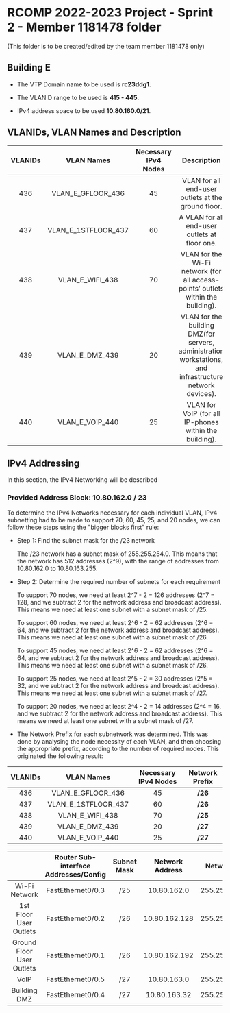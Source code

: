 RCOMP 2022-2023 Project - Sprint 2 - Member 1181478 folder
===========================================
(This folder is to be created/edited by the team member 1181478 only)

## Building E

* The VTP Domain name to be used is **rc23ddg1**.

* The VLANID range to be used is **415 - 445**.

* IPv4 address space to be used **10.80.160.0/21**.

## VLANIDs, VLAN Names and Description

| **VLANIDs** |   **VLAN Names**    | **Necessary IPv4 Nodes** |                                              **Description**                                               |
|:-----------:|:-------------------:|:------------------------:|:----------------------------------------------------------------------------------------------------------:|
|     436     |  VLAN_E_GFLOOR_436  |            45            |                             VLAN for all end-user outlets at the ground floor.                             |
|     437     | VLAN_E_1STFLOOR_437 |            60            |                               A VLAN for all end-user outlets at floor one.                                |
|     438     |   VLAN_E_WIFI_438   |            70            |              VLAN for the Wi-Fi network (for all access-points’ outlets within the building).              |
|     439     |    VLAN_E_DMZ_439   |            20            |  VLAN for the building DMZ(for servers, administration workstations, and infrastructure network devices).  |
|     440     |   VLAN_E_VOIP_440   |            25            |                           VLAN for VoIP (for all IP-phones within the building).                           |

## IPv4 Addressing

In this section, the IPv4 Networking will be described

### Provided Address Block: 10.80.162.0 / 23 ###

To determine the IPv4 Networks necessary for each individual VLAN, IPv4 subnetting had to be made to support 70, 60, 45, 25, and 20 nodes, we can follow these steps using the "bigger blocks first" rule:

- Step 1: Find the subnet mask for the /23 network

  The /23 network has a subnet mask of 255.255.254.0. This means that the network has 512 addresses (2^9),
  with the range of addresses from 10.80.162.0 to 10.80.163.255.


- Step 2: Determine the required number of subnets for each requirement

  To support 70 nodes, we need at least 2^7 - 2 = 126 addresses (2^7 = 128, and we subtract 2 for the network address and broadcast address).
  This means we need at least one subnet with a subnet mask of /25.

  To support 60 nodes, we need at least 2^6 - 2 = 62 addresses (2^6 = 64, and we subtract 2 for the network address and broadcast address).
  This means we need at least one subnet with a subnet mask of /26.

  To support 45 nodes, we need at least 2^6 - 2 = 62 addresses (2^6 = 64, and we subtract 2 for the network address and broadcast address).
  This means we need at least one subnet with a subnet mask of /26.

  To support 25 nodes, we need at least 2^5 - 2 = 30 addresses (2^5 = 32, and we subtract 2 for the network address and broadcast address).
  This means we need at least one subnet with a subnet mask of /27.

  To support 20 nodes, we need at least 2^4 - 2 = 14 addresses (2^4 = 16, and we subtract 2 for the network address and broadcast address).
  This means we need at least one subnet with a subnet mask of /27.

- The Network Prefix for each subnetwork was determined. This was done by analysing the node necessity of each VLAN, and then choosing the appropriate prefix, according to the number of required nodes.
  This originated the following result:


| **VLANIDs** |   **VLAN Names**    | **Necessary IPv4 Nodes** | **Network Prefix** |
|:-----------:|:-------------------:|:------------------------:|:------------------:|
|     436     |  VLAN_E_GFLOOR_436  |            45            |      **/26**       |
|     437     | VLAN_E_1STFLOOR_437 |            60            |      **/26**       |
|     438     |   VLAN_E_WIFI_438   |            70            |      **/25**       |
|     439     |   VLAN_E_DMZ_439    |            20            |      **/27**       |
|     440     |   VLAN_E_VOIP_440   |            25            |      **/27**       |


|                           | Router Sub-interface Addresses/Config |  Subnet Mask  | Network Address  |   Network Mask   | First Node Address(IPv4 Address) |  Broadcast Address  |  Usable Addresses  |  Required Addresses  |
|:-------------------------:|:-------------------------------------:|:-------------:|:----------------:|:----------------:|:--------------------------------:|:-------------------:|:------------------:|:--------------------:|
|       Wi-Fi Network       |           FastEthernet0/0.3           |      /25      |   10.80.162.0    | 255.255.255.128  |           10.80.162.1            |    10.80.162.127    |        126         |          70          |
|  1st Floor User Outlets   |           FastEthernet0/0.2           |      /26      |  10.80.162.128   | 255.255.255.192  |          10.80.162.129           |    10.80.162.191    |         62         |          60          |
| Ground Floor User Outlets |           FastEthernet0/0.1           |      /26      |  10.80.162.192   | 255.255.255.192  |          10.80.162.193           |    10.80.162.255    |         62         |          45          |
|           VoIP            |           FastEthernet0/0.5           |      /27      |   10.80.163.0    | 255.255.255.224  |           10.80.163.1            |    10.80.163.31     |         30         |          25          |
|       Building DMZ        |           FastEthernet0/0.4           |      /27      |   10.80.163.32   | 255.255.255.224  |           10.80.163.33           |    10.80.163.63     |         30         |          20          |

